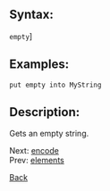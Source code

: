 ## Syntax:
`empty`]

## Examples:
`put empty into MyString`

## Description:
Gets an empty string.

Next: [encode](encode.md)  
Prev: [elements](elements.md)

[Back](../../README.md)
